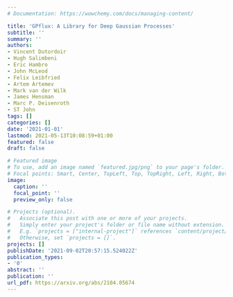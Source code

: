 ```yaml
---
# Documentation: https://wowchemy.com/docs/managing-content/

title: 'GPflux: A Library for Deep Gaussian Processes'
subtitle: ''
summary: ''
authors:
- Vincent Dutordoir
- Hugh Salimbeni
- Eric Hambro
- John McLeod
- Felix Leibfried
- Artem Artemev
- Mark van der Wilk
- James Hensman
- Marc P. Deisenroth
- ST John
tags: []
categories: []
date: '2021-01-01'
lastmod: 2021-05-13T10:08:59+01:00
featured: false
draft: false

# Featured image
# To use, add an image named `featured.jpg/png` to your page's folder.
# Focal points: Smart, Center, TopLeft, Top, TopRight, Left, Right, BottomLeft, Bottom, BottomRight.
image:
  caption: ''
  focal_point: ''
  preview_only: false

# Projects (optional).
#   Associate this post with one or more of your projects.
#   Simply enter your project's folder or file name without extension.
#   E.g. `projects = ["internal-project"]` references `content/project/deep-learning/index.md`.
#   Otherwise, set `projects = []`.
projects: []
publishDate: '2021-09-02T20:57:15.524022Z'
publication_types:
- '0'
abstract: ''
publication: ''
url_pdf: https://arxiv.org/abs/2104.05674
---
```

